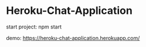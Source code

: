 # Heroku-Chat-Application

start project: npm start

demo: https://heroku-chat-application.herokuapp.com/
